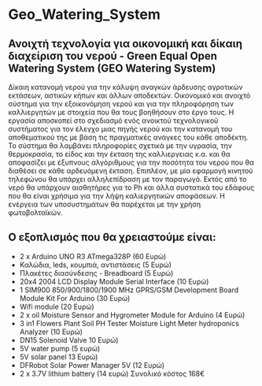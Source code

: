 # Geo_Watering_System
## Ανοιχτή τεχνολογία για οικονομική και δίκαιη διαχείριση του νερού - Green Equal Open Watering System (GEO Watering System)
Δίκαιη κατανομή νερού για την κάλυψη αναγκών άρδευσης αγροτικών εκτάσεων, αστικών κήπων και άλλων αποδεκτών. Οικονομικό και ανοιχτό σύστημα για την εξοικονόμηση νερού και για την πληροφόρηση των καλλιεργητών με στοιχεία που θα τους βοηθήσουν στο έργο τους. Η εργασία αποσκοπεί στο σχεδιασμό ενός ανοικτού τεχνολογικού συστήματος για τον έλεγχο μιας πηγής νερού και την κατανομή του αποθεματικού της με βάση τις πραγματικές ανάγκες του κάθε αποδέκτη. Το σύστημα θα λαμβάνει πληροφορίες σχετικά με την υγρασία, την θερμοκρασία, το είδος και την έκταση της καλλιεργειας κ.α. και θα αποφασίζει με έξυπνους αλγόριθμους για την ποσότητα του νερού που θα διαθέσει σε κάθε αρδευόμενη έκταση. Επιπλέον, με μία εφαρμογή κινητού τηλεφώνου θα υπάρχει αλληλεπίδραση με τον παραγωγό. Εκτός από το νερό  θα υπάρχουν αισθητήρες για το Ph και άλλα συστατικά του εδάφους που θα είναι χρήσιμα για την λήψη καλιεργητικών αποφάσεων.  Η ενέργεια των υποσυστημάτων θα παρέχεται με την χρήση φωτοβολταϊκών. 

## Ο εξοπλισμός που θα χρειαστούμε είναι:
* 2 x Arduino UNO R3 ATmega328P (60 Ευρώ)
* Καλώδια, leds, κουμπιά, αντιστάσεις (5 Ευρώ)
* Πλακέτες διασύνδεσης - Breadboard (5 Ευρώ) 
* 20x4 2004 LCD Display Module Serial Interface (10 Ευρώ)
* 1 SIM900 850/900/1800/1900 MHz GPRS/GSM Development Board Module Kit For Arduino (30 Eυρώ)
* Wifi module (20 Ευρώ)
* 2 x oil Moisture Sensor and Hygrometer Module for Arduino  (4 Ευρώ)
* 3 in1 Flowers Plant Soil PH Tester Moisture Light Meter hydroponics Analyzer (10 Ευρώ)
* DN15 Solenoid Valve 10 Ευρώ)
* 5V water pump (5  ευρώ)
* 5V solar panel 13 Ευρώ)
* DFRobot Solar Power Manager 5V (12 Ευρώ)
* 2 x 3.7V lithium battery (14 ευρώ) 
Συνολικό κόστος 168€
